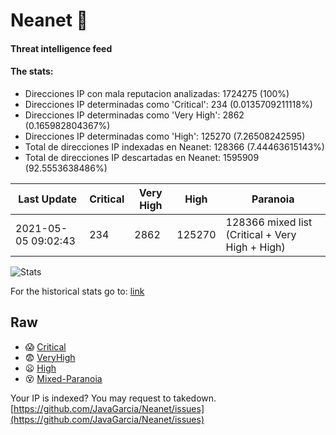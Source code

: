 # Neanet :hocho:
#### Threat intelligence feed
#### The stats:

- Direcciones IP con mala reputacion analizadas: 1724275 (100%)
- Direcciones IP determinadas como 'Critical':  234 (0.0135709211118%)
- Direcciones IP determinadas como 'Very High':  2862 (0.165982804367%)
- Direcciones IP determinadas como 'High':  125270 (7.26508242595)
- Total de direcciones IP indexadas en Neanet:  128366 (7.44463615143%)
- Total de direcciones IP descartadas en Neanet:  1595909 (92.5553638486%)

| Last Update | Critical | Very High | High | Paranoia |
| --- | --- | --- | --- | --- |
| 2021-05-05 09:02:43 | 234 | 2862 | 125270 | 128366 mixed list (Critical + Very High + High)|

![Stats](https://docs.google.com/spreadsheets/d/e/2PACX-1vSnaNMIXVabIpDJjufMlzH7poXnshF3mgd8Is1g9ytUEzVsP5my4Trn8f-xkoLLQ38xpL3HtmUexLo6/pubchart?oid=501124687&format=image)

For the historical stats go to: [link](/stats.csv)
## Raw
- :scream: [Critical](https://raw.githubusercontent.com/JavaGarcia/Neanet/master/blacklists/neanet_critical.txt)
- :fearful: [VeryHigh](https://raw.githubusercontent.com/JavaGarcia/Neanet/master/blacklists/neanet_veryHigh.txtt)
- :frowning: [High](https://raw.githubusercontent.com/JavaGarcia/Neanet/master/blacklists/neanet_high.txt)
- :dizzy_face: [Mixed-Paranoia](https://raw.githubusercontent.com/JavaGarcia/Neanet/master/blacklists/neanet_all.txt)


Your IP is indexed? You may request to takedown. [https://github.com/JavaGarcia/Neanet/issues](https://github.com/JavaGarcia/Neanet/issues)






























































































































































































































































































































































































































































































































































































































































































































































































































































































































































































































































































































































































































































































































































































































































































































































































































































































































































































































































































































































































































































































































































































































































































































































































































































































































































































































































































































































































































































































































































































































































































































































































































































































































































































































































































































































































































































































































































































































































































































































































































































































































































































































































































































































































































































































































































































































































































































































































































































































































































































































































































































































































































































































































































































































































































































































































































































































































































































































































































































































































































































































































































































































































































































